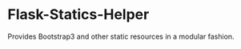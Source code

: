 Flask-Statics-Helper
====================

Provides Bootstrap3 and other static resources in a modular fashion.
